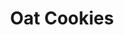 ---
title: Oat Cookies
metadata:
  title: Oat Cookies
  course: Treat
  servings: '12'
ingredients:
- name: maple syrup
  amount: 7 tbsp
- name: chocolate chips
  amount: 40 g
- name: protein powder
  amount: 1 heaped tbsp
- name: oat milk
  amount: 1 tbsp
- name: melted coconut oil
  amount: 4 tbsp
- name: oats
  amount: 200 g
- name: cacao powder
  amount: 1 heaped tbsp
- name: baking powder
  amount: 1 tsp
cookware:
- name: mixing bowl
- name: lined baking tray
steps:
- description: Preheat the oven to 180C then grab a mixing bowl and mix the oats,
    cacao powder, baking powder and protein powder until they're combined.
- description: Add the maple syrup, oat milk and melted coconut oil and mix until
    well combined.
- description: Finally, add the chocolate chips and mix through.
- description: Scoop out balls of the mixture and place on a lined baking tray.
- description: Bake for 20 minutes, or until slightly golden and leave to cool before
    storing (or eating) them.

---